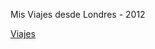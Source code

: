 Mis Viajes desde Londres - 2012

[Viajes](https://fabianghi.github.io/infovis/Vis_Personal/viajes.html)
